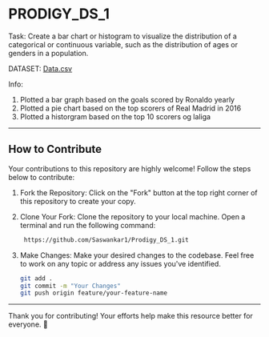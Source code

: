 # PRODIGY_DS_1

Task: Create a bar chart or histogram to visualize the distribution of a categorical or continuous variable, such as the distribution of ages or genders in a population.

DATASET: [Data.csv](Data.csv) 

Info: 
  1. Plotted a bar graph based on the goals scored by Ronaldo yearly
  2. Plotted a pie chart based on the top scorers of Real Madrid in 2016
  3. Plotted a historgram based on the top 10 scorers og laliga
----------------------------------------------------------------------------------------------

## How to Contribute

Your contributions to this repository are highly welcome! Follow the steps below to contribute:

1. Fork the Repository:
   Click on the "Fork" button at the top right corner of this repository to create your copy.

2. Clone Your Fork:
   Clone the repository to your local machine. Open a terminal and run the following command:
   ```bash
    https://github.com/Saswankar1/Prodigy_DS_1.git
   ```
3. Make Changes:
   Make your desired changes to the codebase. Feel free to work on any topic or address any issues you've identified.
   ```bash
   git add .
   git commit -m "Your Changes"
   git push origin feature/your-feature-name
   ```
----------------------------------------------------------------------------------------------


Thank you for contributing! Your efforts help make this resource better for everyone. 🚀
